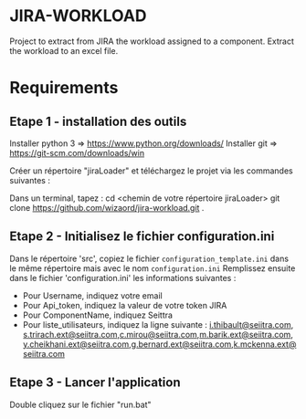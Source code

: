 # JIRA-WORKLOAD

Project to extract from JIRA the workload assigned to a component. Extract the workload to an excel file.

# Requirements

## Etape 1 - installation des outils
Installer python 3 => https://www.python.org/downloads/
Installer git => https://git-scm.com/downloads/win

Créer un répertoire "jiraLoader" et téléchargez le projet via les commandes suivantes : 

Dans un terminal, tapez : 
cd <chemin de votre répertoire jiraLoader>
git clone https://github.com/wizaord/jira-workload.git .

## Etape 2 - Initialisez le fichier configuration.ini

Dans le répertoire 'src', copiez le fichier `configuration_template.ini` dans le même répertoire mais avec le nom `configuration.ini`
Remplissez ensuite dans le fichier 'configuration.ini' les informations suivantes : 

- Pour Username, indiquez votre email
- Pour Api_token, indiquez la valeur de votre token JIRA
- Pour ComponentName, indiquez Seittra
- Pour liste_utilisateurs, indiquez la ligne suivante : i.thibault@seiitra.com, s.trirach.ext@seiitra.com,c.mirou@seiitra.com,m.barik.ext@seiitra.com,y.cheikhani.ext@seiitra.com,g.bernard.ext@seiitra.com,k.mckenna.ext@seiitra.com


## Etape 3 - Lancer l'application

Double cliquez sur le fichier "run.bat"

